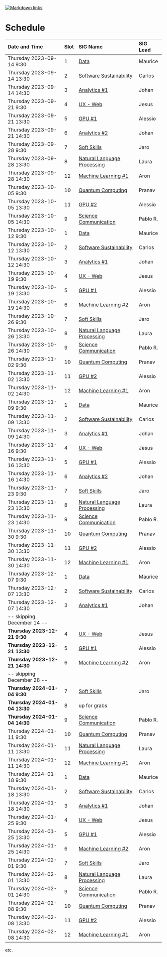 [![Markdown links](https://github.com/nlesc-sigs/current/actions/workflows/link-checker.yml/badge.svg)](https://github.com/nlesc-sigs/current/actions/workflows/link-checker.yml)

# Schedule

| Date and Time             | Slot | SIG Name                                                      | SIG Lead |
| :--                       | :--  | :--                                                           | :--      |
| Thursday 2023-09-14 9:30  | 1    | [Data](granted/data.md)                                       | Maurice  |
| Thursday 2023-09-14 13:30 | 2    | [Software Sustainability](granted/software-sustainability.md) | Carlos   |
| Thursday 2023-09-14 14:30 | 3    | [Analytics #1](granted/analytics.md)                          | Johan    |
| Thursday 2023-09-21 9:30  | 4    | [UX - Web](granted/ux.md)                                     | Jesus    |
| Thursday 2023-09-21 13:30 | 5    | [GPU #1](granted/gpu.md)                                      | Alessio  |
| Thursday 2023-09-21 14:30 | 6    | [Analytics #2](granted/analytics.md)                          | Johan    |
| Thursday 2023-09-28 9:30  | 7    | [Soft Skills](granted/soft-skills.md)                         | Jaro     |
| Thursday 2023-09-28 13:30 | 8    | [Natural Language Processing](granted/nlp.md)                 | Laura    |
| Thursday 2023-09-28 14:30 | 12   | [Machine Learning #1](granted/machine-learning.md)            | Aron     |
| Thursday 2023-10-05 9:30  | 10   | [Quantum Computing](granted/qc.md)                            | Pranav   |
| Thursday 2023-10-05 13:30 | 11   | [GPU #2](granted/gpu.md)                                      | Alessio  |
| Thursday 2023-10-05 14:30 | 9    | [Science Communication](granted/scicomm.md)                   | Pablo R. |
| Thursday 2023-10-12 9:30  | 1    | [Data](granted/data.md)                                       | Maurice  |
| Thursday 2023-10-12 13:30 | 2    | [Software Sustainability](granted/software-sustainability.md) | Carlos   |
| Thursday 2023-10-12 14:30 | 3    | [Analytics #1](granted/analytics.md)                          | Johan    |
| Thursday 2023-10-19 9:30  | 4    | [UX - Web](granted/ux.md)                                     | Jesus    |
| Thursday 2023-10-19 13:30 | 5    | [GPU #1](granted/gpu.md)                                      | Alessio  |
| Thursday 2023-10-19 14:30 | 6    | [Machine Learning #2](granted/machine-learning.md)            | Aron     |
| Thursday 2023-10-26 9:30  | 7    | [Soft Skills](granted/soft-skills.md)                         | Jaro     |
| Thursday 2023-10-26 13:30 | 8    | [Natural Language Processing](granted/nlp.md)                 | Laura    |
| Thursday 2023-10-26 14:30 | 9    | [Science Communication](granted/scicomm.md)                   | Pablo R. |
| Thursday 2023-11-02 9:30  | 10   | [Quantum Computing](granted/qc.md)                            | Pranav   |
| Thursday 2023-11-02 13:30 | 11   | [GPU #2](granted/gpu.md)                                      | Alessio  |
| Thursday 2023-11-02 14:30 | 12   | [Machine Learning #1](granted/machine-learning.md)            | Aron     |
| Thursday 2023-11-09 9:30  | 1    | [Data](granted/data.md)                                       | Maurice  |
| Thursday 2023-11-09 13:30 | 2    | [Software Sustainability](granted/software-sustainability.md) | Carlos   |
| Thursday 2023-11-09 14:30 | 3    | [Analytics #1](granted/analytics.md)                          | Johan    |
| Thursday 2023-11-16 9:30  | 4    | [UX - Web](granted/ux.md)                                     | Jesus    |
| Thursday 2023-11-16 13:30 | 5    | [GPU #1](granted/gpu.md)                                      | Alessio  |
| Thursday 2023-11-16 14:30 | 6    | [Analytics #2](granted/analytics.md)                          | Johan    |
| Thursday 2023-11-23 9:30  | 7    | [Soft Skills](granted/soft-skills.md)                         | Jaro     |
| Thursday 2023-11-23 13:30 | 8    | [Natural Language Processing](granted/nlp.md)                 | Laura    |
| Thursday 2023-11-23 14:30 | 9    | [Science Communication](granted/scicomm.md)                   | Pablo R. |
| Thursday 2023-11-30 9:30  | 10   | [Quantum Computing](granted/qc.md)                            | Pranav   |
| Thursday 2023-11-30 13:30 | 11   | [GPU #2](granted/gpu.md)                                      | Alessio  |
| Thursday 2023-11-30 14:30 | 12   | [Machine Learning #1](granted/machine-learning.md)            | Aron     |
| Thursday 2023-12-07 9:30  | 1    | [Data](granted/data.md)                                       | Maurice  |
| Thursday 2023-12-07 13:30 | 2    | [Software Sustainability](granted/software-sustainability.md) | Carlos   |
| Thursday 2023-12-07 14:30 | 3    | [Analytics #1](granted/analytics.md)                          | Johan    |
| -- skipping December 14 -- | | | |
| **Thursday 2023-12-21 9:30**  | 4    | [UX - Web](granted/ux.md)                                     | Jesus    |
| **Thursday 2023-12-21 13:30** | 5    | [GPU #1](granted/gpu.md)                                      | Alessio  |
| **Thursday 2023-12-21 14:30** | 6    | [Machine Learning #2](granted/machine-learning.md)            | Aron     |
| -- skipping December 28 -- | | | |
| **Thursday 2024-01-04 9:30**  | 7    | [Soft Skills](granted/soft-skills.md)                         | Jaro     |
| **Thursday 2024-01-04 13:30** | 8    | up for grabs                                                  |          |
| **Thursday 2024-01-04 14:30** | 9    | [Science Communication](granted/scicomm.md)                   | Pablo R. |
| Thursday 2024-01-11 9:30  | 10   | [Quantum Computing](granted/qc.md)                            | Pranav   |
| Thursday 2024-01-11 13:30 | 11   | [Natural Language Processing](granted/nlp.md)                 | Laura  |
| Thursday 2024-01-11 14:30 | 12   | [Machine Learning #1](granted/machine-learning.md)            | Aron     |
| Thursday 2024-01-18 9:30  | 1    | [Data](granted/data.md)                                       | Maurice  |
| Thursday 2024-01-18 13:30 | 2    | [Software Sustainability](granted/software-sustainability.md) | Carlos   |
| Thursday 2024-01-18 14:30 | 3    | [Analytics #1](granted/analytics.md)                          | Johan    |
| Thursday 2024-01-25 9:30  | 4    | [UX - Web](granted/ux.md)                                     | Jesus    |
| Thursday 2024-01-25 13:30 | 5    | [GPU #1](granted/gpu.md)                                      | Alessio  |
| Thursday 2024-01-25 14:30 | 6    | [Machine Learning #2](granted/machine-learning.md)            | Aron     |
| Thursday 2024-02-01 9:30  | 7    | [Soft Skills](granted/soft-skills.md)                         | Jaro     |
| Thursday 2024-02-01 13:30 | 8    | [Natural Language Processing](granted/nlp.md)                 | Laura    |
| Thursday 2024-02-01 14:30 | 9    | [Science Communication](granted/scicomm.md)                   | Pablo R. |
| Thursday 2024-02-08 9:30  | 10   | [Quantum Computing](granted/qc.md)                            | Pranav   |
| Thursday 2024-02-08 13:30 | 11   | [GPU #2](granted/gpu.md)                                      | Alessio  |
| Thursday 2024-02-08 14:30 | 12   | [Machine Learning #1](granted/machine-learning.md)            | Aron     |

etc.
